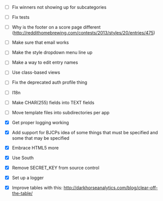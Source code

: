 - [ ] Fix winners not showing up for subcategories
- [ ] Fix tests
- [ ] Why is the footer on a score page different (http://reddithomebrewing.com/contests/2013/styles/20/entries/475)
- [ ] Make sure that email works
- [ ] Make the style dropdown menu line up
- [ ] Make a way to edit entry names
- [ ] Use class-based views
- [ ] Fix the deprecated auth profile thing
- [ ] I18n
- [ ] Make CHAR(255) fields into TEXT fields
- [ ] Move template files into subdirectories per app

- [X] Get proper logging working
- [X] Add support for BJCPs idea of some things that must be specified and some that may be specified
- [X] Embrace HTML5 more
- [X] Use South
- [X] Remove SECRET_KEY from source control
- [X] Set up a logger
- [X] Improve tables with this: http://darkhorseanalytics.com/blog/clear-off-the-table/
